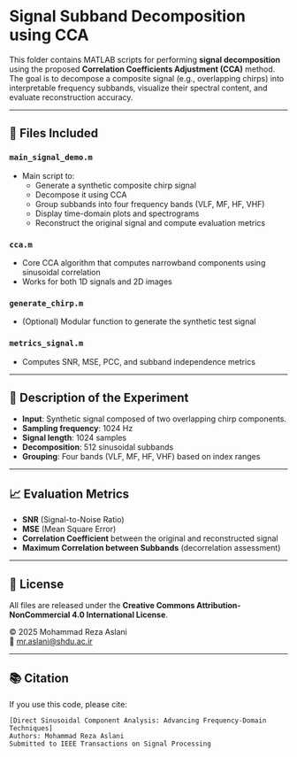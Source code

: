 # Signal Subband Decomposition using CCA

This folder contains MATLAB scripts for performing **signal decomposition** using the proposed **Correlation Coefficients Adjustment (CCA)** method. The goal is to decompose a composite signal (e.g., overlapping chirps) into interpretable frequency subbands, visualize their spectral content, and evaluate reconstruction accuracy.

---

## 📂 Files Included

### `main_signal_demo.m`

- Main script to:
  - Generate a synthetic composite chirp signal
  - Decompose it using CCA
  - Group subbands into four frequency bands (VLF, MF, HF, VHF)
  - Display time-domain plots and spectrograms
  - Reconstruct the original signal and compute evaluation metrics

### `cca.m`

- Core CCA algorithm that computes narrowband components using sinusoidal correlation
- Works for both 1D signals and 2D images

### `generate_chirp.m`

- (Optional) Modular function to generate the synthetic test signal

### `metrics_signal.m`

- Computes SNR, MSE, PCC, and subband independence metrics

---

## 🧪 Description of the Experiment

- **Input**: Synthetic signal composed of two overlapping chirp components.
- **Sampling frequency**: 1024 Hz
- **Signal length**: 1024 samples
- **Decomposition**: 512 sinusoidal subbands
- **Grouping**: Four bands (VLF, MF, HF, VHF) based on index ranges

---

## 📈 Evaluation Metrics

- **SNR** (Signal-to-Noise Ratio)
- **MSE** (Mean Square Error)
- **Correlation Coefficient** between the original and reconstructed signal
- **Maximum Correlation between Subbands** (decorrelation assessment)

---

## 📄 License

All files are released under the **Creative Commons Attribution-NonCommercial 4.0 International License**.

© 2025 Mohammad Reza Aslani\
📧 [mr.aslani@shdu.ac.ir](mailto\:mr.aslani@shdu.ac.ir)

---

## 📚 Citation

If you use this code, please cite:

```
[Direct Sinusoidal Component Analysis: Advancing Frequency-Domain Techniques]  
Authors: Mohammad Reza Aslani  
Submitted to IEEE Transactions on Signal Processing
```


